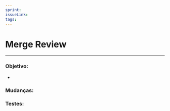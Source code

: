 ```yaml
---
sprint: 
issueLink: 
tags:
---
```

# Merge Review
---
### Objetivo:
- 

### Mudanças:


### Testes:
